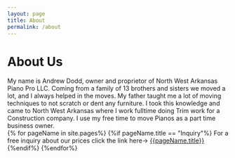 ```yaml
---
layout: page
title: About
permalink: /about
---
```


<div>
<h1>About Us</h1>
My name is Andrew Dodd, owner and proprietor of North West Arkansas Piano Pro LLC.
Coming from a family of 13 brothers and sisters we moved a lot, and I always helped in the moves. My father taught me a lot of moving techniques to not scratch or dent any furniture. I took this knowledge and came to North West Arkansas where I work fulltime doing Trim work for a Construction company. I use my free time to move Pianos as a part time business owner. 

<div>
{% for pageName in site.pages%}
    {%if pageName.title == "Inquiry"%}
        For a free inquiry about our prices click the link here-> 
        <a href={{pageName.url}}>{{pageName.title}}</a>
    {%endif%}
{%endfor%}
</div>
</div>
